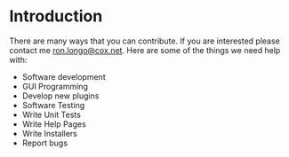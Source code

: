 # Introduction #

There are many ways that you can contribute.  If you are interested please contact me ron.longo@cox.net.  Here are some of the things we need help with:

  * Software development
  * GUI Programming
  * Develop new plugins
  * Software Testing
  * Write Unit Tests
  * Write Help Pages
  * Write Installers
  * Report bugs